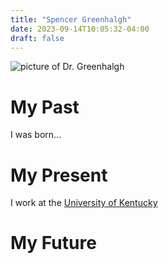 ```yaml
---
title: "Spencer Greenhalgh"
date: 2023-09-14T10:05:32-04:00
draft: false
---
```

![picture of Dr. Greenhalgh](https://spencergreenhalgh.com/SPG_4_circle.png)
# My Past
I was born...
# My Present
I work at the [University of Kentucky](https://uky.edu)

# My Future

